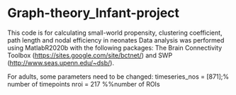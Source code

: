 # Graph-theory_Infant-project
This code is for calculating small-world propensity, clustering coefficient, path length and nodal efficiency in neonates
Data analysis was performed using MatlabR2020b with the following packages:
The Brain Connectivity Toolbox (https://sites.google.com/site/bctnet/) and SWP (http://www.seas.upenn.edu/~dsb/).

For adults, some parameters need to be changed: 
timeseries_nos = [871];% number of timepoints 
nroi = 217 %%number of ROIs
